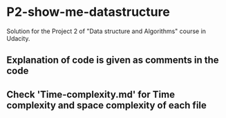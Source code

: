 # P2-show-me-datastructure
Solution for the Project 2 of "Data structure and Algorithms" course in Udacity.

## Explanation of code is given as comments in the code

## Check 'Time-complexity.md' for Time complexity and space complexity of each file

